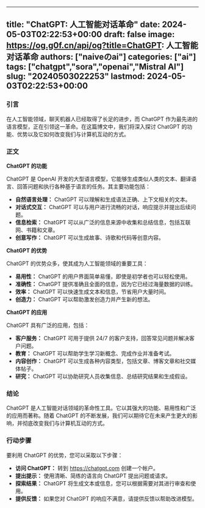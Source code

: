 
---
title: "ChatGPT: 人工智能对话革命"
date: 2024-05-03T02:22:53+00:00
draft: false
image: https://og.g0f.cn/api/og?title=ChatGPT: 人工智能对话革命
authors: ["naiveのai"]
categories: ["ai"]
tags: ["chatgpt","sora","openai","Mistral AI"]
slug: "20240503022253"
lastmod: 2024-05-03T02:22:53+00:00
---
### 引言

在人工智能领域，聊天机器人已经取得了长足的进步，而 ChatGPT 作为最先进的语言模型，正在引领这一革命。在这篇博文中，我们将深入探讨 ChatGPT 的功能、优势以及它如何改变我们与计算机互动的方式。

### 正文

**ChatGPT 的功能**

ChatGPT 是 OpenAI 开发的大型语言模型，它能够生成类似人类的文本、翻译语言、回答问题和执行各种基于语言的任务。其主要功能包括：

- **自然语言处理：** ChatGPT 可以理解和生成语法正确、上下文相关的文本。
- **对话式交互：** ChatGPT 可以与用户进行流畅的对话，响应提示并提出后续问题。
- **信息检索：** ChatGPT 可以从广泛的信息来源中收集和总结信息，包括互联网、书籍和文章。
- **创意写作：** ChatGPT 可以生成故事、诗歌和代码等创意内容。

**ChatGPT 的优势**

ChatGPT 的优势众多，使其成为人工智能领域的重要工具：

- **易用性：** ChatGPT 的用户界面简单易懂，即使是初学者也可以轻松使用。
- **准确性：** ChatGPT 提供准确且全面的信息，因为它已经过海量数据的训练。
- **效率：** ChatGPT 可以快速生成文本和信息，节省用户大量时间。
- **创造力：** ChatGPT 可以帮助激发创造力并产生新的想法。

**ChatGPT 的应用**

ChatGPT 具有广泛的应用，包括：

- **客户服务：** ChatGPT 可用于提供 24/7 的客户支持，回答常见问题并解决客户问题。
- **教育：** ChatGPT 可以帮助学生学习新概念、完成作业并准备考试。
- **内容创作：** ChatGPT 可以生成各种内容类型，包括文章、博客文章和社交媒体帖子。
- **研究：** ChatGPT 可以协助研究人员收集信息、总结研究结果和生成假设。

### 结论

ChatGPT 是人工智能对话领域的革命性工具。它以其强大的功能、易用性和广泛的应用而著称。随着 ChatGPT 的不断发展，我们可以期待它在未来产生更大的影响，并彻底改变我们与计算机互动的方式。

### 行动步骤

要利用 ChatGPT 的优势，您可以采取以下步骤：

- **访问 ChatGPT：** 转到 https://chatgpt.com 创建一个帐户。
- **提出提示：** 使用清晰、简练的语言向 ChatGPT 提出问题或请求。
- **探索结果：** ChatGPT 将生成文本或信息，您可以根据需要对其进行审查和使用。
- **提供反馈：** 如果您对 ChatGPT 的响应不满意，请提供反馈以帮助改进模型。